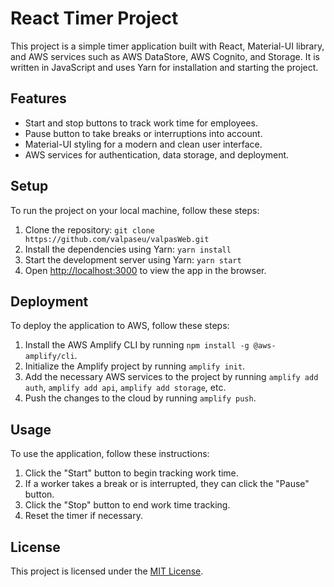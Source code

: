 # React Timer Project

This project is a simple timer application built with React, Material-UI library, and AWS services such as AWS DataStore, AWS Cognito, and Storage. It is written in JavaScript and uses Yarn for installation and starting the project.

## Features

- Start and stop buttons to track work time for employees.
- Pause button to take breaks or interruptions into account.
- Material-UI styling for a modern and clean user interface.
- AWS services for authentication, data storage, and deployment.

## Setup

To run the project on your local machine, follow these steps:

1. Clone the repository: `git clone https://github.com/valpaseu/valpasWeb.git`
2. Install the dependencies using Yarn: `yarn install`
3. Start the development server using Yarn: `yarn start`
4. Open [http://localhost:3000](http://localhost:3000) to view the app in the browser.

## Deployment

To deploy the application to AWS, follow these steps:

1. Install the AWS Amplify CLI by running `npm install -g @aws-amplify/cli`.
2. Initialize the Amplify project by running `amplify init`.
3. Add the necessary AWS services to the project by running `amplify add auth`, `amplify add api`, `amplify add storage`, etc.
4. Push the changes to the cloud by running `amplify push`.

## Usage

To use the application, follow these instructions:

1. Click the "Start" button to begin tracking work time.
2. If a worker takes a break or is interrupted, they can click the "Pause" button.
3. Click the "Stop" button to end work time tracking.
4. Reset the timer if necessary.

## License

This project is licensed under the [MIT License](https://opensource.org/licenses/MIT).
